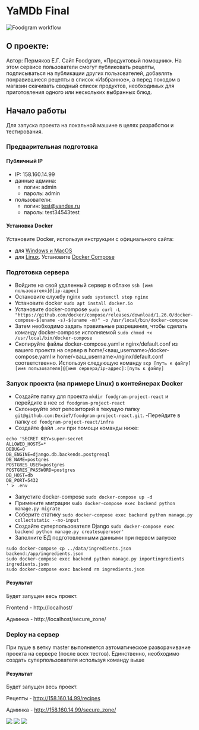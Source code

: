 # YaMDb Final
![Foodgram workflow](https://github.com/dexie7/foodgram-project-react/actions/workflows/foodgram_workflow.yml/badge.svg)
## О проекте:

Автор: Пермяков Е.Г.
Сайт Foodgram, «Продуктовый помощник». На этом сервисе пользователи смогут публиковать рецепты, подписываться на публикации других пользователей, добавлять понравившиеся рецепты в список «Избранное», а перед походом в магазин скачивать сводный список продуктов, необходимых для приготовления одного или нескольких выбранных блюд.
## Начало работы

Для запуска проекта на локальной машине в целях разработки и тестирования.

### Предварительная подготовка

#### Публичный IP
- IP: 158.160.14.99
- данные админа:
    - логин: admin
    - пароль: admin
- пользователи:
    - логин: test@yandex.ru
    - пароль: test34543test

#### Установка Docker
Установите Docker, используя инструкции с официального сайта:
- для [Windows и MacOS](https://www.docker.com/products/docker-desktop) 
- для [Linux](https://docs.docker.com/engine/install/ubuntu/). Установите [Docker Compose](https://docs.docker.com/compose/install/)

### Подготовка сервера

- Войдите на свой удаленный сервер в облаке `ssh [имя пользователя]@[ip-адрес]`
- Остановите службу nginx `sudo systemctl stop nginx`
- Установите docker `sudo apt install docker.io`
- Установите docker-compose `sudo curl -L "https://github.com/docker/compose/releases/download/1.26.0/docker-compose-$(uname -s)-$(uname -m)" -o /usr/local/bin/docker-compose`
- Затем необходимо задать правильные разрешения, чтобы сделать команду docker-compose исполняемой `sudo chmod +x /usr/local/bin/docker-compose` 
- Скопируйте файлы docker-compose.yaml и nginx/default.conf из вашего проекта на сервер в home/<ваш_username>/docker-compose.yaml и home/<ваш_username>/nginx/default.conf соответственно. Используя следующую команду `scp [путь к файлу] [имя пользователя]@[имя сервера/ip-адрес]:[путь к файлу]`

### Запуск проекта (на примере Linux) в контейнерах Docker

- Создайте папку для проекта `mkdir foodgram-project-react` и перейдите в нее `cd foodgram-project-react`
- Склонируйте этот репозиторий в текущую папку `git@github.com:Dexie7/foodgram-project-react.git`.
-Перейдите в папку `cd foodgram-project-react/infra`
- Создайте файл `.env` при помощи команды ниже:
```
echo 'SECRET_KEY=super-secret
ALLOWED_HOSTS=*
DEBUG=0
DB_ENGINE=django.db.backends.postgresql
DB_NAME=postgres
POSTGRES_USER=postgres
POSTGRES_PASSWORD=postgres
DB_HOST=db
DB_PORT=5432
' > .env
```
- Запустите docker-compose `sudo docker-compose up -d` 
- Примените миграции `sudo docker-compose exec backend python manage.py migrate`
- Соберите статику `sudo docker-compose exec backend python manage.py collectstatic --no-input`
- Создайте суперпользователя Django `sudo docker-compose exec backend python manage.py createsuperuser'`
- Заполните БД подготовленными данными при первом запуске
```
sudo docker-compose cp ../data/ingredients.json backend:/app/ingredients.json 
sudo docker-compose exec backend python manage.py importingredients ingredients.json
sudo docker-compose exec backend rm ingredients.json
```
#### Результат

Будет запущен весь проект.

Frontend - http://localhost/

Админка - http://localhost/secure_zone/


### Deploy на сервер

При пуше в ветку master выполняется автоматическое разворачивание проекта на сервере (после всех тестов). Единственно, необходимо создать суперпользователя используя команду выше

#### Результат

Будет запущен весь проект.

Рецепты - http://158.160.14.99/recipes

Админка - http://158.160.14.99/secure_zone/


![](https://img.shields.io/pypi/pyversions/p5?logo=python&logoColor=yellow&style=for-the-badge)
![](https://img.shields.io/badge/Django-2.2.16-blue)
![](https://img.shields.io/badge/DRF-3.12.4-lightblue)